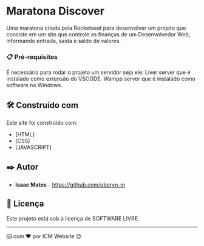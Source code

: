 # Maratona Discover

Uma maratona criada pela Rocketseat para desenvolver um projeto que consiste em um site que controle as finanças de um Desenvolvedor Web, informando entrada, saída e saldo de valores.


### 📋 Pré-requisitos

É necessário para rodar o projeto um servidor seja ele:
Liver server que é instalado como extensão do VSCODE.
Wampp server que é instalado como software no Windows.


## 🛠️ Construído com

Este site foi constrúido com:

* [HTML]
* [CSS]
* [JAVASCRIPT]

## ✒️ Autor

* **Isaac Matos** - https://github.com/oberyn-m

## 📄 Licença

Este projeto está sob a licença de SOFTWARE LIVRE.

---
⌨️ com ❤️ por ICM Website 😊
